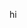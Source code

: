 hi 

<!---
gamestartergame/gamestartergame is a ✨ special ✨ repository because its `README.md` (this file) appears on your GitHub profile.
You can click the Preview link to take a look at your changes.
--->
